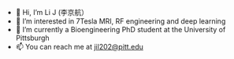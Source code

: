 - 👋 Hi, I’m Li J (李京航）
- 👀 I’m interested in 7Tesla MRI, RF engineering and deep learning
- 🌱 I’m currently a Bioengineering PhD student at the University of Pittsburgh
- 📫 You can reach me at jil202@pitt.edu

<!---
jinghangli98/jinghangli98 is a ✨ special ✨ repository because its `README.md` (this file) appears on your GitHub profile.
You can click the Preview link to take a look at your changes.
--->
